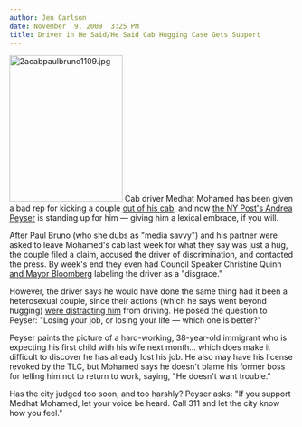 ```yaml
---
author: Jen Carlson
date: November  9, 2009  3:25 PM
title: Driver in He Said/He Said Cab Hugging Case Gets Support
---
```


<p><span class="mt-enclosure mt-enclosure-image" style="display: inline;"> <img alt="2acabpaulbruno1109.jpg" src="https://web.archive.org/web/20110623141150im_/http://gothamist.com/attachments/arts_jen/2acabpaulbruno1109.jpg" width="200" height="259" class="image-right"> </span>Cab driver Medhat Mohamed has been given a bad rep for kicking a couple <a href="https://web.archive.org/web/20110623141150/http://gothamist.com/2009/11/04/gay_couple_kicked_out_of_cab.php">out of his cab</a>, and now <a href="https://web.archive.org/web/20110623141150/http://www.nypost.com/p/news/national/hack_halts_cab_nookie_now_he_screwed_LDwTrEAOgyf2IBNNaThxCO">the NY Post&apos;s Andrea Peyser</a> is standing up for him &#x2014;&#xA0;giving him a lexical embrace, if you will.</p>

<p>After Paul Bruno (who she dubs as &quot;media savvy&quot;) and his partner were asked to leave Mohamed&apos;s cab last week for what they say was just a hug, the couple filed a claim, accused the driver of discrimination, and contacted the press. By week&apos;s end they even had Council Speaker Christine Quinn <a href="https://web.archive.org/web/20110623141150/http://gothamist.com/2009/11/06/bloomberg_speaks_out_on_anti-huggin.php">and Mayor Bloomberg</a> labeling the driver as a &quot;disgrace.&quot;</p>

<p>However, the driver says he would have done the same thing had it been a heterosexual couple, since their actions (which he says went beyond hugging) <a href="https://web.archive.org/web/20110623141150/http://gothamist.com/2009/11/05/cabbie_claims_couples_embrace_was_d.php">were distracting him</a> from driving. He posed the question to Peyser: &quot;Losing your job, or losing your life &#x2014; which one is better?&quot;</p>

<p>Peyser paints the picture of a hard-working, 38-year-old immigrant who is expecting his first child with his wife next month... which does make it difficult to discover he has already lost his job. He also may have his license revoked by the TLC, but Mohamed says he doesn&apos;t blame his former boss for telling him not to return to work, saying, &quot;He doesn&apos;t want trouble.&quot; </p>

<p>Has the city judged too soon, and too harshly? Peyser asks: &quot;If you support Medhat Mohamed, let your voice be heard. Call 311 and let the city know how you feel.&quot;</p>